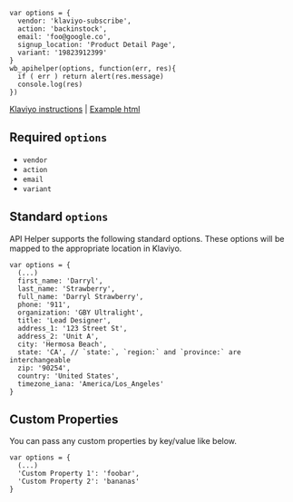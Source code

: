 ```
var options = {
  vendor: 'klaviyo-subscribe',
  action: 'backinstock',
  email: 'foo@google.co',
  signup_location: 'Product Detail Page',
  variant: '19823912399'
}
wb_apihelper(options, function(err, res){
  if ( err ) return alert(res.message)
  console.log(res)
})
```
[Klaviyo instructions](instructions.md) | [Example html](../example.html)
## Required `options`
* `vendor`
* `action`
* `email`
* `variant`

## Standard `options`
API Helper supports the following standard options. These options will be mapped to the appropriate location in Klaviyo.
```
var options = {
  (...)
  first_name: 'Darryl',
  last_name: 'Strawberry',
  full_name: 'Darryl Strawberry',
  phone: '911',
  organization: 'GBY Ultralight',
  title: 'Lead Designer',
  address_1: '123 Street St',
  address_2: 'Unit A',
  city: 'Hermosa Beach',
  state: 'CA', // `state:`, `region:` and `province:` are interchangeable
  zip: '90254',
  country: 'United States',
  timezone_iana: 'America/Los_Angeles'
}
```
## Custom Properties
You can pass any custom properties by key/value like below.
```
var options = {
  (...)
  'Custom Property 1': 'foobar',
  'Custom Property 2': 'bananas'
}
```
